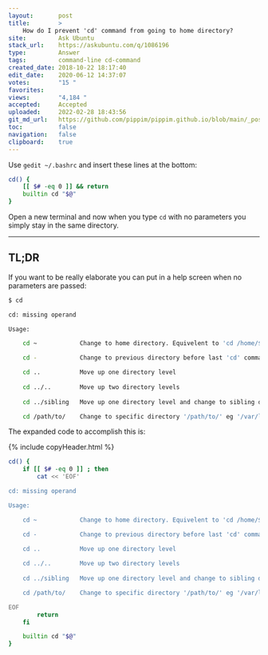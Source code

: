 ```yaml
---
layout:       post
title:        >
    How do I prevent 'cd' command from going to home directory?
site:         Ask Ubuntu
stack_url:    https://askubuntu.com/q/1086196
type:         Answer
tags:         command-line cd-command
created_date: 2018-10-22 18:17:40
edit_date:    2020-06-12 14:37:07
votes:        "15 "
favorites:    
views:        "4,184 "
accepted:     Accepted
uploaded:     2022-02-28 18:43:56
git_md_url:   https://github.com/pippim/pippim.github.io/blob/main/_posts/2018/2018-10-22-How-do-I-prevent-_cd_-command-from-going-to-home-directory_.md
toc:          false
navigation:   false
clipboard:    true
---
```


Use `gedit ~/.bashrc` and insert these lines at the bottom:



``` bash
cd() {
    [[ $# -eq 0 ]] && return
    builtin cd "$@"
}
```

Open a new terminal and now when you type `cd` with no parameters you simply stay in the same directory.


----------

## TL;DR

If you want to be really elaborate you can put in a help screen when no parameters are passed:

``` bash
$ cd

cd: missing operand

Usage:

    cd ~            Change to home directory. Equivelent to 'cd /home/$USER'

    cd -            Change to previous directory before last 'cd' command

    cd ..           Move up one directory level
    
    cd ../..        Move up two directory levels
    
    cd ../sibling   Move up one directory level and change to sibling directory

    cd /path/to/    Change to specific directory '/path/to/' eg '/var/log'
```


The expanded code to accomplish this is:

{% include copyHeader.html %}
``` bash
cd() {
    if [[ $# -eq 0 ]] ; then
        cat << 'EOF'

cd: missing operand

Usage:

    cd ~            Change to home directory. Equivelent to 'cd /home/$USER'

    cd -            Change to previous directory before last 'cd' command

    cd ..           Move up one directory level
    
    cd ../..        Move up two directory levels
    
    cd ../sibling   Move up one directory level and change to sibling directory

    cd /path/to/    Change to specific directory '/path/to/' eg '/var/log'

EOF
        return
    fi

    builtin cd "$@"
}
```


